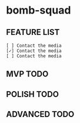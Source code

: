 # bomb-squad

## FEATURE LIST

```
[ ] Contact the media
[✓] Contact the media
[ ] Contact the media

```

## MVP TODO

## POLISH TODO

## ADVANCED TODO

<!-- ## Project setup
```
yarn install
``` -->

<!-- ### Compiles and hot-reloads for development
```
yarn serve
``` -->

<!-- ### Compiles and minifies for production
```
yarn build
``` -->

<!-- ### Lints and fixes files
```
yarn lint
``` -->

<!-- ### Customize configuration
See [Configuration Reference](https://cli.vuejs.org/config/). -->
